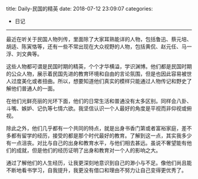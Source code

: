 title: Daily-民国的精英
date: 2018-07-12 23:09:07
categories:
- 日记

---

最近在听关于民国人物列传，里面除了大家耳熟能详的人物，包括鲁迅、蔡元培、胡适、陈寅恪等，还有一些不常出现在大众视野的人物，包括黄侃、赵元任、马一浮、刘文典等。

这些人物都可谓是民国时期的精英，个个才华横溢，学识渊博。他们都是民国时期的公众人物，展示着民国先进的教育环境和自由的言论氛围，但是也因此容易被世人过度美化或者扭曲。所以，想要知道他们真实的模样只能通过人物传记和野史了解他们普通人的一面。

在他们光鲜亮丽的光环下面，他们的日常生活和普通没有太多区别。同样会八卦、斗嘴、嫉妒、记仇等七情六欲。我坚信认识一个人最好的角度是平视而非仰视或俯视。

除此之外，他们几乎都有一个共同的特点，就是出身书香门第或者富裕家庭，差不多都有留学的经历，接受的都是那个时代最好的教育。了解到这一点，其实我多少有一点沮丧。对比与自己的出身和教育水平，与他们相去甚远。虽说不奢望能有他们的成就，但是他们的经历证明了出身和教育对一个人的影响之大。

通过了解他们的人生经历，让我更深刻地意识到自己的渺小与不足。像他们尚且能不断地看书学习，自我提升，我更没有借口和理由不努力让自己变得更优秀了。